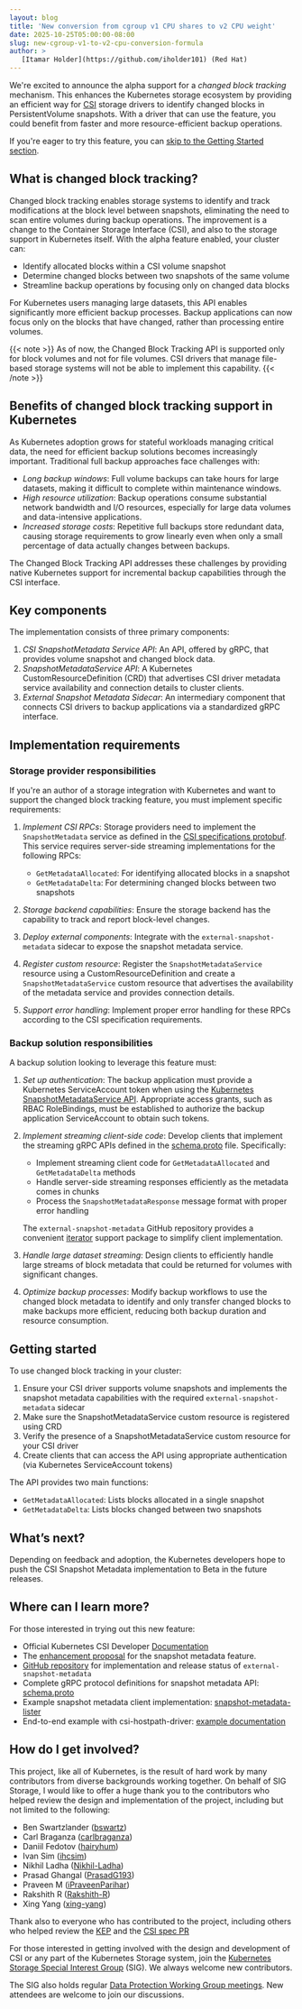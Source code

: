 ```yaml
---
layout: blog
title: 'New conversion from cgroup v1 CPU shares to v2 CPU weight'
date: 2025-10-25T05:00:00-08:00
slug: new-cgroup-v1-to-v2-cpu-conversion-formula
author: >
   [Itamar Holder](https://github.com/iholder101) (Red Hat)
---
```


We're excited to announce the alpha support for a _changed block tracking_ mechanism. This enhances
the Kubernetes storage ecosystem by providing an efficient way for
[CSI](https://kubernetes.io/docs/concepts/storage/volumes/#csi) storage drivers to identify changed
blocks in PersistentVolume snapshots. With a driver that can use the feature, you could benefit
from faster and more resource-efficient backup operations.

If you're eager to try this feature, you can [skip to the Getting Started section](#getting-started).

## What is changed block tracking?

Changed block tracking enables storage systems to identify and track modifications at the block level
between snapshots, eliminating the need to scan entire volumes during backup operations. The
improvement is a change to the Container Storage Interface (CSI), and also to the storage support
in Kubernetes itself.
With the alpha feature enabled, your cluster can:

- Identify allocated blocks within a CSI volume snapshot
- Determine changed blocks between two snapshots of the same volume
- Streamline backup operations by focusing only on changed data blocks

For Kubernetes users managing large datasets, this API enables significantly more efficient
backup processes. Backup applications can now focus only on the blocks that have changed,
rather than processing entire volumes.

{{< note >}}
As of now, the Changed Block Tracking API is supported only for block volumes and not for
file volumes. CSI drivers that manage file-based storage systems will not be able to
implement this capability.
{{< /note >}}

## Benefits of changed block tracking support in Kubernetes

As Kubernetes adoption grows for stateful workloads managing critical data, the need for efficient
backup solutions becomes increasingly important. Traditional full backup approaches face challenges with:

- _Long backup windows_: Full volume backups can take hours for large datasets, making it difficult
   to complete within maintenance windows.
- _High resource utilization_: Backup operations consume substantial network bandwidth and I/O
   resources, especially for large data volumes and data-intensive applications.
- _Increased storage costs_: Repetitive full backups store redundant data, causing storage
   requirements to grow linearly even when only a small percentage of data actually changes between
   backups.

The Changed Block Tracking API addresses these challenges by providing native Kubernetes support for
incremental backup capabilities through the CSI interface.

## Key components

The implementation consists of three primary components:

1. _CSI SnapshotMetadata Service API_: An API, offered by gRPC, that provides volume
   snapshot and changed block data.
2. _SnapshotMetadataService API_: A Kubernetes CustomResourceDefinition (CRD) that
   advertises CSI driver metadata service availability and connection details to
   cluster clients.
3. _External Snapshot Metadata Sidecar_: An intermediary component that connects CSI
   drivers to backup applications via a standardized gRPC interface.

## Implementation requirements

### Storage provider responsibilities

If you're an author of a storage integration with Kubernetes and want to support the changed block tracking feature, you must implement specific requirements:

1. _Implement CSI RPCs_: Storage providers need to implement the `SnapshotMetadata` service as defined in the [CSI specifications protobuf](https://github.com/container-storage-interface/spec/blob/master/csi.proto). This service requires server-side streaming implementations for the following RPCs:

   - `GetMetadataAllocated`: For identifying allocated blocks in a snapshot
   - `GetMetadataDelta`: For determining changed blocks between two snapshots

2. _Storage backend capabilities_: Ensure the storage backend has the capability to track and report block-level changes.

3. _Deploy external components_: Integrate with the `external-snapshot-metadata` sidecar to expose the snapshot metadata service.

4. _Register custom resource_: Register the `SnapshotMetadataService` resource using a CustomResourceDefinition and create a `SnapshotMetadataService` custom resource that advertises the availability of the metadata service and provides connection details.

5. _Support error handling_: Implement proper error handling for these RPCs according to the CSI specification requirements.

### Backup solution responsibilities

A backup solution looking to leverage this feature must:

1. _Set up authentication_: The backup application must provide a Kubernetes ServiceAccount token when using the
   [Kubernetes SnapshotMetadataService API](https://github.com/kubernetes/enhancements/tree/master/keps/sig-storage/3314-csi-changed-block-tracking#the-kubernetes-snapshotmetadata-service-api).
   Appropriate access grants, such as RBAC RoleBindings, must be established to authorize the backup application
   ServiceAccount to obtain such tokens.

2. _Implement streaming client-side code_: Develop clients that implement the streaming gRPC APIs defined in the
   [schema.proto](https://github.com/kubernetes-csi/external-snapshot-metadata/blob/main/proto/schema.proto) file.
   Specifically:
   - Implement streaming client code for `GetMetadataAllocated` and `GetMetadataDelta` methods
   - Handle server-side streaming responses efficiently as the metadata comes in chunks
   - Process the `SnapshotMetadataResponse` message format with proper error handling

   The `external-snapshot-metadata` GitHub repository provides a convenient
   [iterator](https://github.com/kubernetes-csi/external-snapshot-metadata/tree/master/pkg/iterator)
   support package to simplify client implementation.

3. _Handle large dataset streaming_: Design clients to efficiently handle large streams of block metadata that
   could be returned for volumes with significant changes.

4. _Optimize backup processes_: Modify backup workflows to use the changed block metadata to identify and only
   transfer changed blocks to make backups more efficient, reducing both backup duration and resource consumption.


## Getting started

To use changed block tracking in your cluster:

1. Ensure your CSI driver supports volume snapshots and implements the snapshot metadata capabilities with the required `external-snapshot-metadata` sidecar
2. Make sure the SnapshotMetadataService custom resource is registered using CRD
3. Verify the presence of a SnapshotMetadataService custom resource for your CSI driver
4. Create clients that can access the API using appropriate authentication (via Kubernetes ServiceAccount tokens)

The API provides two main functions:

- `GetMetadataAllocated`: Lists blocks allocated in a single snapshot
- `GetMetadataDelta`: Lists blocks changed between two snapshots

## What’s next?

Depending on feedback and adoption, the Kubernetes developers hope to push the CSI Snapshot Metadata implementation to Beta in the future releases.

## Where can I learn more?

For those interested in trying out this new feature:

- Official Kubernetes CSI Developer [Documentation](https://kubernetes-csi.github.io/docs/external-snapshot-metadata.html)
- The [enhancement proposal](https://github.com/kubernetes/enhancements/tree/master/keps/sig-storage/3314-csi-changed-block-tracking) for the snapshot metadata feature.
- [GitHub repository](https://github.com/kubernetes-csi/external-snapshot-metadata) for implementation and release status of `external-snapshot-metadata`
- Complete gRPC protocol definitions for snapshot metadata API: [schema.proto](https://github.com/kubernetes-csi/external-snapshot-metadata/blob/main/proto/schema.proto)
- Example snapshot metadata client implementation: [snapshot-metadata-lister](https://github.com/kubernetes-csi/external-snapshot-metadata/tree/main/examples/snapshot-metadata-lister)
- End-to-end example with csi-hostpath-driver: [example documentation](https://github.com/kubernetes-csi/csi-driver-host-path/blob/master/docs/example-ephemeral.md)


## How do I get involved?

This project, like all of Kubernetes, is the result of hard work by many contributors from diverse backgrounds working together.
On behalf of SIG Storage, I would like to offer a huge thank you to the contributors who helped review the design and implementation of the project, including but not limited to the following:

- Ben Swartzlander ([bswartz](https://github.com/bswartz))
- Carl Braganza ([carlbraganza](https://github.com/carlbraganza))
- Daniil Fedotov ([hairyhum](https://github.com/hairyhum))
- Ivan Sim ([ihcsim](https://github.com/ihcsim))
- Nikhil Ladha ([Nikhil-Ladha](https://github.com/Nikhil-Ladha))
- Prasad Ghangal ([PrasadG193](https://github.com/PrasadG193))
- Praveen M ([iPraveenParihar](https://github.com/iPraveenParihar))
- Rakshith R ([Rakshith-R](https://github.com/Rakshith-R))
- Xing Yang ([xing-yang](https://github.com/xing-yang))

Thank also to everyone who has contributed to the project, including others who helped review the
[KEP](https://github.com/kubernetes/enhancements/pull/4082) and the
[CSI spec PR](https://github.com/container-storage-interface/spec/pull/551)

For those interested in getting involved with the design and development of CSI or any part of the Kubernetes Storage system,
join the [Kubernetes Storage Special Interest Group](https://github.com/kubernetes/community/tree/master/sig-storage) (SIG).
We always welcome new contributors.

The SIG also holds regular [Data Protection Working Group meetings](https://docs.google.com/document/d/15tLCV3csvjHbKb16DVk-mfUmFry_Rlwo-2uG6KNGsfw/edit).
New attendees are welcome to join our discussions.
